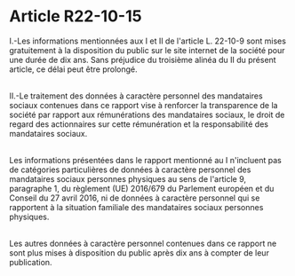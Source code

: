 # Article R22-10-15

<p>I.-Les informations mentionnées aux I et II de l'article L. 22-10-9 sont mises gratuitement à la disposition du public sur le site internet de la société pour une durée de dix ans. Sans préjudice du troisième alinéa du II du présent article, ce délai peut être prolongé.<br/><br/>

II.-Le traitement des données à caractère personnel des mandataires sociaux contenues dans ce rapport vise à renforcer la transparence de la société par rapport aux rémunérations des mandataires sociaux, le droit de regard des actionnaires sur cette rémunération et la responsabilité des mandataires sociaux.<br/><br/>

Les informations présentées dans le rapport mentionné au I n'incluent pas de catégories particulières de données à caractère personnel des mandataires sociaux personnes physiques au sens de l'article 9, paragraphe 1, du règlement (UE) 2016/679 du Parlement européen et du Conseil du 27 avril 2016, ni de données à caractère personnel qui se rapportent à la situation familiale des mandataires sociaux personnes physiques.<br/><br/>

Les autres données à caractère personnel contenues dans ce rapport ne sont plus mises à disposition du public après dix ans à compter de leur publication.</p>